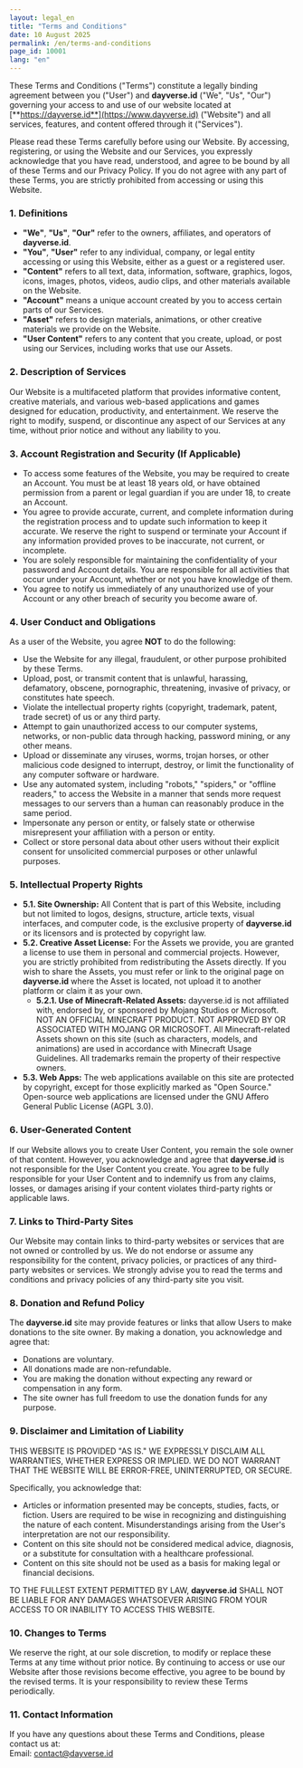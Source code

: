 ```yaml
---
layout: legal_en
title: "Terms and Conditions"
date: 10 August 2025
permalink: /en/terms-and-conditions
page_id: 10001
lang: "en"
---
```



These Terms and Conditions ("Terms") constitute a legally binding agreement between you ("User") and **dayverse.id** ("We", "Us", "Our") governing your access to and use of our website located at [**https://dayverse.id**](https://www.dayverse.id) ("Website") and all services, features, and content offered through it ("Services").

Please read these Terms carefully before using our Website. By accessing, registering, or using the Website and our Services, you expressly acknowledge that you have read, understood, and agree to be bound by all of these Terms and our Privacy Policy. If you do not agree with any part of these Terms, you are strictly prohibited from accessing or using this Website.

### **1\. Definitions**

* **"We"**, **"Us"**, **"Our"** refer to the owners, affiliates, and operators of **dayverse.id**.  
* **"You"**, **"User"** refer to any individual, company, or legal entity accessing or using this Website, either as a guest or a registered user.  
* **"Content"** refers to all text, data, information, software, graphics, logos, icons, images, photos, videos, audio clips, and other materials available on the Website.  
* **"Account"** means a unique account created by you to access certain parts of our Services.  
* **"Asset"** refers to design materials, animations, or other creative materials we provide on the Website.  
* **"User Content"** refers to any content that you create, upload, or post using our Services, including works that use our Assets.

### **2\. Description of Services**

Our Website is a multifaceted platform that provides informative content, creative materials, and various web-based applications and games designed for education, productivity, and entertainment. We reserve the right to modify, suspend, or discontinue any aspect of our Services at any time, without prior notice and without any liability to you.

### **3\. Account Registration and Security (If Applicable)**

* To access some features of the Website, you may be required to create an Account. You must be at least 18 years old, or have obtained permission from a parent or legal guardian if you are under 18, to create an Account.  
* You agree to provide accurate, current, and complete information during the registration process and to update such information to keep it accurate. We reserve the right to suspend or terminate your Account if any information provided proves to be inaccurate, not current, or incomplete.  
* You are solely responsible for maintaining the confidentiality of your password and Account details. You are responsible for all activities that occur under your Account, whether or not you have knowledge of them.  
* You agree to notify us immediately of any unauthorized use of your Account or any other breach of security you become aware of.

### **4\. User Conduct and Obligations**

As a user of the Website, you agree **NOT** to do the following:

* Use the Website for any illegal, fraudulent, or other purpose prohibited by these Terms.  
* Upload, post, or transmit content that is unlawful, harassing, defamatory, obscene, pornographic, threatening, invasive of privacy, or constitutes hate speech.  
* Violate the intellectual property rights (copyright, trademark, patent, trade secret) of us or any third party.  
* Attempt to gain unauthorized access to our computer systems, networks, or non-public data through hacking, password mining, or any other means.  
* Upload or disseminate any viruses, worms, trojan horses, or other malicious code designed to interrupt, destroy, or limit the functionality of any computer software or hardware.  
* Use any automated system, including "robots," "spiders," or "offline readers," to access the Website in a manner that sends more request messages to our servers than a human can reasonably produce in the same period.  
* Impersonate any person or entity, or falsely state or otherwise misrepresent your affiliation with a person or entity.  
* Collect or store personal data about other users without their explicit consent for unsolicited commercial purposes or other unlawful purposes.

### **5\. Intellectual Property Rights**

* **5.1. Site Ownership:** All Content that is part of this Website, including but not limited to logos, designs, structure, article texts, visual interfaces, and computer code, is the exclusive property of **dayverse.id** or its licensors and is protected by copyright law.  
* **5.2. Creative Asset License:** For the Assets we provide, you are granted a license to use them in personal and commercial projects. However, you are strictly prohibited from redistributing the Assets directly. If you wish to share the Assets, you must refer or link to the original page on **dayverse.id** where the Asset is located, not upload it to another platform or claim it as your own.  
  * **5.2.1. Use of Minecraft-Related Assets:** dayverse.id is not affiliated with, endorsed by, or sponsored by Mojang Studios or Microsoft. NOT AN OFFICIAL MINECRAFT PRODUCT. NOT APPROVED BY OR ASSOCIATED WITH MOJANG OR MICROSOFT. All Minecraft-related Assets shown on this site (such as characters, models, and animations) are used in accordance with Minecraft Usage Guidelines. All trademarks remain the property of their respective owners.  
* **5.3. Web Apps:** The web applications available on this site are protected by copyright, except for those explicitly marked as "Open Source." Open-source web applications are licensed under the GNU Affero General Public License (AGPL 3.0).

### **6\. User-Generated Content**

If our Website allows you to create User Content, you remain the sole owner of that content. However, you acknowledge and agree that **dayverse.id** is not responsible for the User Content you create. You agree to be fully responsible for your User Content and to indemnify us from any claims, losses, or damages arising if your content violates third-party rights or applicable laws.

### **7\. Links to Third-Party Sites**

Our Website may contain links to third-party websites or services that are not owned or controlled by us. We do not endorse or assume any responsibility for the content, privacy policies, or practices of any third-party websites or services. We strongly advise you to read the terms and conditions and privacy policies of any third-party site you visit.

### **8\. Donation and Refund Policy**

The **dayverse.id** site may provide features or links that allow Users to make donations to the site owner. By making a donation, you acknowledge and agree that:

* Donations are voluntary.  
* All donations made are non-refundable.  
* You are making the donation without expecting any reward or compensation in any form.  
* The site owner has full freedom to use the donation funds for any purpose.

### **9\. Disclaimer and Limitation of Liability**

THIS WEBSITE IS PROVIDED "AS IS." WE EXPRESSLY DISCLAIM ALL WARRANTIES, WHETHER EXPRESS OR IMPLIED. WE DO NOT WARRANT THAT THE WEBSITE WILL BE ERROR-FREE, UNINTERRUPTED, OR SECURE.

Specifically, you acknowledge that:

* Articles or information presented may be concepts, studies, facts, or fiction. Users are required to be wise in recognizing and distinguishing the nature of each content. Misunderstandings arising from the User's interpretation are not our responsibility.  
* Content on this site should not be considered medical advice, diagnosis, or a substitute for consultation with a healthcare professional.  
* Content on this site should not be used as a basis for making legal or financial decisions.

TO THE FULLEST EXTENT PERMITTED BY LAW, **dayverse.id** SHALL NOT BE LIABLE FOR ANY DAMAGES WHATSOEVER ARISING FROM YOUR ACCESS TO OR INABILITY TO ACCESS THIS WEBSITE.

### **10\. Changes to Terms**

We reserve the right, at our sole discretion, to modify or replace these Terms at any time without prior notice. By continuing to access or use our Website after those revisions become effective, you agree to be bound by the revised terms. It is your responsibility to review these Terms periodically.

### **11\. Contact Information**

If you have any questions about these Terms and Conditions, please contact us at:  
Email: contact@dayverse.id